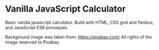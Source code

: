 # Vanilla JavaScript Calculator

Basic vanilla javascript calculatur.
Build with HTML, CSS grid and flexbox, and JavaScript ES6 prinsepals. 

Background image was taken from: https://pixabay.com/
All rights of the image reserved to Pixabay.